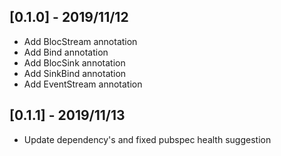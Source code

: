 ## [0.1.0] - 2019/11/12

* Add BlocStream annotation
* Add Bind annotation
* Add BlocSink annotation
* Add SinkBind annotation
* Add EventStream annotation

## [0.1.1] - 2019/11/13

* Update dependency's and fixed pubspec health suggestion
